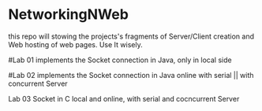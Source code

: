 # NetworkingNWeb
this repo will stowing the projects's fragments of Server/Client creation and Web hosting of web pages. Use It wisely. 

#Lab 01  implements the Socket connection in Java, only in local side

#Lab 02 implements the Socket connection in Java online with serial || with concurrent Server

Lab 03 Socket in C local and online, with serial and cocncurrent Server
